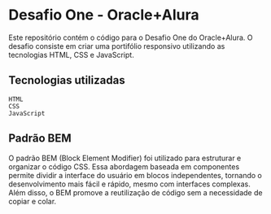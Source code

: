 # Desafio One - Oracle+Alura

Este repositório contém o código para o Desafio One do Oracle+Alura. O desafio consiste em criar uma portifólio responsivo utilizando as tecnologias HTML, CSS e JavaScript.

## Tecnologias utilizadas

    HTML
    CSS
    JavaScript

## Padrão BEM

O padrão BEM (Block Element Modifier) foi utilizado para estruturar e organizar o código CSS. Essa abordagem baseada em componentes permite dividir a interface do usuário em blocos independentes, tornando o desenvolvimento mais fácil e rápido, mesmo com interfaces complexas. Além disso, o BEM promove a reutilização de código sem a necessidade de copiar e colar.
